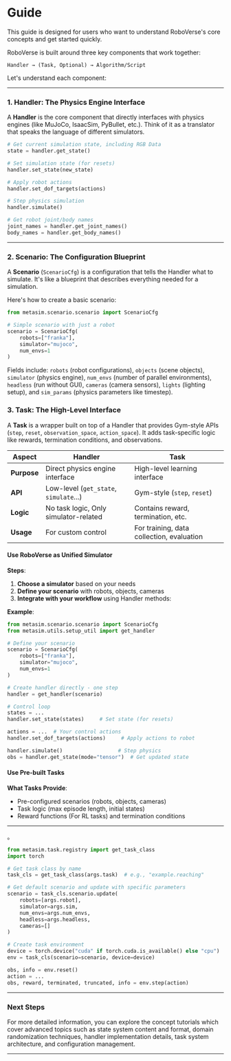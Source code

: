 # Guide

This guide is designed for users who want to understand RoboVerse's core concepts and get started quickly. 

RoboVerse is built around three key components that work together:

```
Handler → (Task, Optional) → Algorithm/Script
```

Let's understand each component:

---

### 1. Handler: The Physics Engine Interface


A **Handler** is the core component that directly interfaces with physics engines (like MuJoCo, IsaacSim, PyBullet, etc.). Think of it as a translator that speaks the language of different simulators.


```python
# Get current simulation state, including RGB Data
state = handler.get_state()

# Set simulation state (for resets)
handler.set_state(new_state)

# Apply robot actions
handler.set_dof_targets(actions)

# Step physics simulation
handler.simulate()

# Get robot joint/body names
joint_names = handler.get_joint_names()
body_names = handler.get_body_names()
```

---

### 2. Scenario: The Configuration Blueprint

A **Scenario** (`ScenarioCfg`) is a configuration that tells the Handler what to simulate. It's like a blueprint that describes everything needed for a simulation.


Here's how to create a basic scenario:

```python
from metasim.scenario.scenario import ScenarioCfg

# Simple scenario with just a robot
scenario = ScenarioCfg(
    robots=["franka"],
    simulator="mujoco",
    num_envs=1
)

```

Fields include: `robots` (robot configurations), `objects` (scene objects), `simulator` (physics engine), `num_envs` (number of parallel environments), `headless` (run without GUI), `cameras` (camera sensors), `lights` (lighting setup), and `sim_params` (physics parameters like timestep).


### 3. Task: The High-Level Interface



A **Task** is a wrapper built on top of a Handler that provides Gym-style APIs (`step`, `reset`, `observation_space`, `action_space`). It adds task-specific logic like rewards, termination conditions, and observations.


| Aspect | Handler | Task |
|--------|---------|------|
| **Purpose** | Direct physics engine interface | High-level learning interface |
| **API** | Low-level (`get_state`, `simulate`...) | Gym-style (`step`, `reset`) |
| **Logic** | No task logic, Only simulator-related | Contains reward, termination, etc. |
| **Usage** | For custom control | For training, data collection, evaluation |



#### Use RoboVerse as Unified Simulator

**Steps**:
1. **Choose a simulator** based on your needs
2. **Define your scenario** with robots, objects, cameras
3. **Integrate with your workflow** using Handler methods:

**Example**:
```python
from metasim.scenario.scenario import ScenarioCfg
from metasim.utils.setup_util import get_handler

# Define your scenario
scenario = ScenarioCfg(
    robots=["franka"],
    simulator="mujoco",
    num_envs=1
)

# Create handler directly - one step
handler = get_handler(scenario)

# Control loop
states = ...
handler.set_state(states)     # Set state (for resets)

actions = ...  # Your control actions
handler.set_dof_targets(actions)     # Apply actions to robot

handler.simulate()                  # Step physics
obs = handler.get_state(mode="tensor")  # Get updated state
```

#### Use Pre-built Tasks

**What Tasks Provide**:
- Pre-configured scenarios (robots, objects, cameras)
- Task logic (max episode length, initial states)
- Reward functions (For RL tasks) and termination conditions
---
。

```python
from metasim.task.registry import get_task_class
import torch

# Get task class by name
task_cls = get_task_class(args.task)  # e.g., "example.reaching"

# Get default scenario and update with specific parameters
scenario = task_cls.scenario.update(
    robots=[args.robot], 
    simulator=args.sim, 
    num_envs=args.num_envs, 
    headless=args.headless, 
    cameras=[]
)

# Create task environment
device = torch.device("cuda" if torch.cuda.is_available() else "cpu")
env = task_cls(scenario=scenario, device=device)


```

```python
obs, info = env.reset()
action = ...
obs, reward, terminated, truncated, info = env.step(action)
```


---

### Next Steps

For more detailed information, you can explore the concept tutorials which cover advanced topics such as state system content and format, domain randomization techniques, handler implementation details, task system architecture, and configuration management.


---

